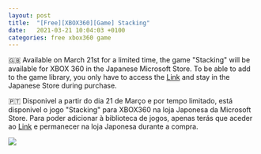 ```yaml
---
layout: post
title:  "[Free][XBOX360][Game] Stacking"
date:   2021-03-21 10:04:03 +0100
categories: free xbox360 game
---
```


🇬🇧 Available on March 21st for a limited time, the game "Stacking" will be available for XBOX 360 in the Japanese Microsoft Store.
To be able to add to the game library, you only have to access the [Link][direct-link] and stay in the Japanese Store during purchase.

🇵🇹 Disponivel a partir do dia 21 de Março e por tempo limitado, está disponivel o jogo "Stacking" para XBOX360 na loja Japonesa da Microsoft Store.
Para poder adicionar à biblioteca de jogos, apenas terás que aceder ao [Link][direct-link] e permanecer na loja Japonesa durante a compra.

<!--
![image game](/images/WargameRedDragon.jpg)
![image game]({{ BASE_PATH }}/assets/images/WargameRedDragon.jpg)
-->

<img src="{{ site.BASE_PATH }}/images/stacking.jpg">

[direct-link]: https://www.microsoft.com/ja-jp/p/stacking/c042m8gwks34